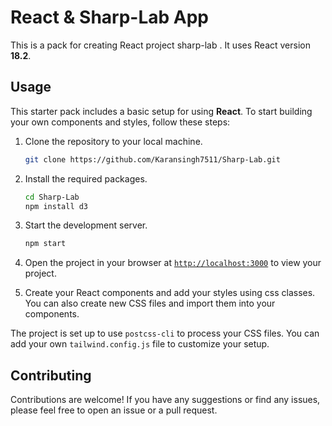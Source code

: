 # React & Sharp-Lab App

This is a  pack for creating React project sharp-lab . It uses React version **18.2**.

## Usage

This starter pack includes a basic setup for using **React**. To start building your own components and styles, follow these steps:

1. Clone the repository to your local machine.
    ```sh
    git clone https://github.com/Karansingh7511/Sharp-Lab.git
    ```

1. Install the required packages.
    ```sh
    cd Sharp-Lab
    npm install d3
    ```

1. Start the development server.
    ```sh
    npm start
    ```
1. Open the project in your browser at [`http://localhost:3000`](http://localhost:3000) to view your project.
1. Create your React components and add your styles using css classes. You can also create new CSS files and import them into your components.

The project is set up to use `postcss-cli` to process your CSS files. You can add your own `tailwind.config.js` file to customize your setup.

## Contributing

Contributions are welcome! If you have any suggestions or find any issues, please feel free to open an issue or a pull request.
